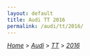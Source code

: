 ```yaml
---
layout: default
title: Audi TT 2016
permalink: /audi/tt/2016/
---
```

[*Home*](/) > [*Audi*](/audi/) > [*TT*](/audi/tt/) > [*2016*](/audi/tt/2016/)
